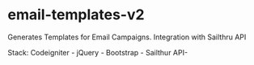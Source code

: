 # email-templates-v2
Generates Templates for Email Campaigns. Integration with Sailthru API

Stack: Codeigniter - jQuery - Bootstrap - Sailthur API-
